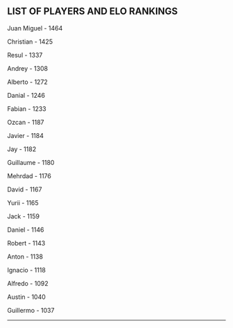 ## LIST OF PLAYERS AND ELO RANKINGS


Juan Miguel - 1464


Christian - 1425


Resul - 1337


Andrey - 1308


Alberto - 1272


Danial - 1246


Fabian - 1233


Ozcan - 1187


Javier - 1184


Jay - 1182


Guillaume - 1180


Mehrdad - 1176


David - 1167


Yurii - 1165


Jack - 1159


Daniel - 1146


Robert - 1143


Anton - 1138


Ignacio - 1118


Alfredo - 1092


Austin - 1040


Guillermo - 1037



--------------------------------------------------------------
